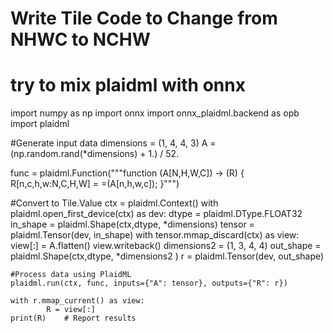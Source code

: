 # Write Tile Code to Change from NHWC to NCHW 
# try to mix plaidml with onnx 

import numpy as np
import onnx
import onnx_plaidml.backend as opb
import plaidml


#Generate input data
dimensions = (1, 4, 4, 3)
A = (np.random.rand(*dimensions) + 1.) / 52.

func = plaidml.Function("""function (A[N,H,W,C]) -> (R) {
                      R[n,c,h,w:N,C,H,W] = =(A[n,h,w,c]);
                  }""")
    
#Convert to Tile.Value
ctx = plaidml.Context()
with plaidml.open_first_device(ctx) as dev:
    dtype = plaidml.DType.FLOAT32
    in_shape = plaidml.Shape(ctx,dtype, *dimensions)
    tensor = plaidml.Tensor(dev, in_shape)
    with tensor.mmap_discard(ctx) as view:
        view[:] = A.flatten()
        view.writeback()
    dimensions2 = (1, 3, 4, 4)
    out_shape = plaidml.Shape(ctx,dtype, *dimensions2 )
    r = plaidml.Tensor(dev, out_shape)

    #Process data using PlaidML
    plaidml.run(ctx, func, inputs={"A": tensor}, outputs={"R": r})

    with r.mmap_current() as view:
            R = view[:]
    print(R)    # Report results

